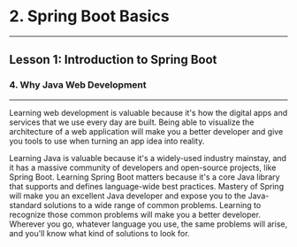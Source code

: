 # 2. Spring Boot Basics 
___

## Lesson 1: Introduction to Spring Boot 

### 4. Why Java Web Development 

---

Learning web development is valuable because it's how the digital apps and services that we use every day are built. Being able to visualize the architecture of a web application will make you a better developer and give you tools to use when turning an app idea into reality.

Learning Java is valuable because it's a widely-used industry mainstay, and it has a massive community of developers and open-source projects, like Spring Boot. Learning Spring Boot matters because it's a core Java library that supports and defines language-wide best practices. Mastery of Spring will make you an excellent Java developer and expose you to the Java-standard solutions to a wide range of common problems. Learning to recognize those common problems will make you a better developer. Wherever you go, whatever language you use, the same problems will arise, and you'll know what kind of solutions to look for.